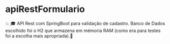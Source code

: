 # apiRestFormulario
:boom: :mortar_board: API Rest com SpringBoot para validação de cadastro. Banco de Dados escolhido foi o H2 que armazena em mémoria RAM (como era para testes foi a escolha mais apropriada).:memo: 
